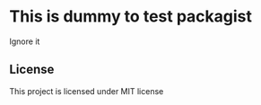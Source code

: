 # This is dummy to test packagist 

Ignore it

## License
This project is licensed under MIT license